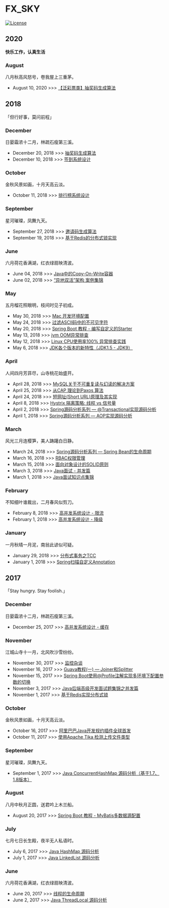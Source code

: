 # FX_SKY
[![License](https://img.shields.io/badge/license-Apache%202-green.svg)](https://www.apache.org/licenses/LICENSE-2.0)   

## 2020
**快乐工作，认真生活**

### August
八月秋高风怒号，卷我屋上三重茅。
* August 10, 2020 >>> [【泛彩票类】抽奖码生成算法](https://github.com/TFdream/system-design-notes/issues/3)


## 2018
「但行好事，莫问前程」

### December
日晏霜浓十二月，林疏石瘦第三溪。
* December 20, 2018 >>> [抽奖码生成算法 ](https://github.com/TFdream/blog/issues/50)
* December 10, 2018 >>> [签到系统设计](https://github.com/TFdream/blog/issues/32)

### October
金秋风景如画，十月天高云淡。 
* October 11, 2018 >>> [排行榜系统设计](https://github.com/TFdream/blog/issues/21)

### September
星河璀璨，凤舞九天。 
* September 27, 2018 >>> [邀请码生成算法](https://github.com/TFdream/blog/issues/20)
* September 19, 2018 >>> [基于Redis的分布式锁实现](https://github.com/TFdream/blog/issues/16)

### June
六月荷花香满湖，红衣绿扇映清波。
* June 04, 2018 >>> [Java中的Copy-On-Write容器](contents/Java/CopyOnWriteArrayList_Analysis.md)
* June 02, 2018 >>> [“异地双活”架构 案例集锦](contents/Archtecture/high_available_arch.md)

### May
五月榴花照眼明，枝间时见子初成。
* May 30, 2018 >>> [Mac 开发环境配置](contents/Tools/Mac_Env_Config.md)
* May 24, 2018 >>> [过滤ASCII码中的不可见字符](contents/Java/Filter_Invisible_ASCII_Character.md)
* May 20, 2018 >>> [Spring Boot 教程 - 编写自定义的Starter](contents/Spring%20Boot/Spring-Boot-Custom-Your-Starter.md)
* May 13, 2018 >>> [jvm OOM异常排查](contents/Java/JVM_OOM_Analysis.md)
* May 12, 2018 >>> [Linux CPU使用率100% 异常排查实践](contents/Java/CPU_100_Analysis.md)
* May 6, 2018 >>> [JDK各个版本的新特性（JDK1.5 - JDK9）](contents/Java/JDK_New_Features.md)

### April
人间四月芳菲尽，山寺桃花始盛开。 
* April 28, 2018 >>> [MySQL关于不可重复读与幻读的解决方案](contents/MySQL/MVCC.md)
* April 25, 2018 >>> [从CAP 理论到Paxos 算法](contents/Archtecture/Cap_Paxos_Alg_Intro.md)
* April 24, 2018 >>> [短网址(Short URL)原理及其实现](contents/Microservices/Short_url.md)
* April 8, 2018 >>> [Hystrix 隔离策略: 线程 vs 信号量](contents/Microservices/Hystrix_Isolation.md)
* April 2, 2018 >>> [Spring源码分析系列 — @Transactional实现源码分析](contents/Spring/Spring_Transaction_Analysis.md)
* April 1, 2018 >>> [Spring源码分析系列 — AOP实现源码分析](contents/Spring/Spring_AOP_Analysis_Part1.md)

### March
风光三月连樱笋，美人踌躇白日静。
* March 24, 2018 >>> [Spring源码分析系列 — Spring Bean的生命周期](contents/Spring/Spring_Bean_Lifecycle.md)
* March 16, 2018 >>> [RBAC权限管理](contents/Archtecture/RBAC_Model.md)
* March 15, 2018 >>> [面向对象设计的SOLID原则](contents/Archtecture/Solid_Principle.md)
* March 3, 2018 >>> [Java面试 - 并发篇](contents/Interview/Java_Interview_Concurrent.md)
* March 1, 2018 >>> [Java面试知识点集锦](contents/Interview/Java_Interview_Summary.md)

### February
不知细叶谁裁出，二月春风似剪刀。
* February 8, 2018 >>> [高并发系统设计 - 限流](contents/Archtecture/High_Concurrency_RateLimit.md)
* February 1, 2018 >>> [高并发系统设计 - 降级](contents/Archtecture/High_Concurrency_Degrade.md)

### January
一月秋晴一月泥，南翁此谚似可疑。
* January 29, 2018 >>> [分布式事务之TCC](contents/Archtecture/TCC.md)
* January 1, 2018 >>> [Spring扫描自定义Annotation](contents/Spring/Spring_Annotation_Scan.md)

## 2017
「Stay hungry. Stay foolish.」

### December
日晏霜浓十二月，林疏石瘦第三溪。
* December 25, 2017 >>> [高并发系统设计 - 缓存](contents/Archtecture/High_Concurrency_Cache.md)

### November
江城山寺十一月，北风吹沙雪纷纷。
* November 30, 2017 >>> [监控杂谈](contents/Archtecture/About-Monitor.md)
* November 16, 2017 >>> [Guava教程(一) — Joiner和Splitter](contents/Java/Guava_Join_Split_Usage.md)
* November 15, 2017 >>> [Spring Boot使用@Profile注解实现多环境下配置参数的切换](contents/Spring%20Boot/Spring_Boot_Profile_Usage.md)
* November 3, 2017 >>> [Java后端高级开发面试题集锦之并发篇](contents/Interview/Java_Backend_Interview_Concurrent.md)
* November 1, 2017 >>> [基于Redis实现分布式锁](contents/Archtecture/Redis_Distributed_Lock_Implementation.md)

### October
金秋风景如画，十月天高云淡。 
* October 16, 2017 >>> [阿里巴巴Java开发规约插件全球首发](contents/Java/Alibaba_Java_Coding_Guidelines.md)
* October 11, 2017 >>> [使用Apache Tika 检测上传文件类型](contents/Java/Apache_Tika_In_Action.md)

### September
星河璀璨，凤舞九天。 
* September 1, 2017 >>> [Java ConcurrentHashMap 源码分析（基于1.7、1.8版本）](contents/Java/ConcurrentHashMap_Theory.md)

### August
八月中秋月正圆，送君吟上木兰船。

* August 20, 2017 >>> [Spring Boot 教程 - MyBatis多数据源配置]()

### July
七月七日长生殿，夜半无人私语时。

* July 6, 2017 >>> [Java HashMap 源码分析](contents/Java/HashMap_Theory_Analysis.md)
* July 1, 2017 >>> [Java LinkedList 源码分析](contents/Java/LinkedList_Analysis.md)

### June
六月荷花香满湖，红衣绿扇映清波。
* June 20, 2017 >>> [线程的生命周期](contents/Concurrent/Thread_Lifecycle.md)
* June 2, 2017 >>> [Java ThreadLocal 源码分析](contents/Java/ThreadLocal_Analysis.md)


